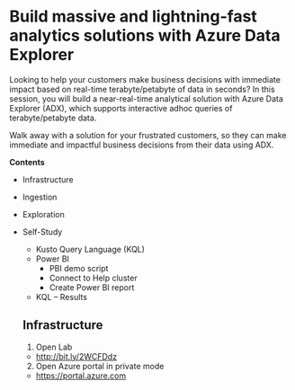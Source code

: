 #  Build massive and lightning-fast analytics solutions with Azure Data Explorer  
 
 Looking to help your customers make business decisions with immediate impact based on real-time terabyte/petabyte of data in seconds? In this session, you will build a near-real-time analytical solution with Azure Data Explorer (ADX), which supports interactive adhoc queries of terabyte/petabyte data.  
 
 Walk away with a solution for your frustrated customers, so they can make immediate and impactful business decisions from their data using ADX.  
 
**Contents**
 
 <!-- TOC -->

- Infrastructure  
- Ingestion  
- Exploration
- Self-Study  
  - Kusto Query Language (KQL)  
  - Power BI  
      - PBI demo script  
      - Connect to Help cluster  
      - Create Power BI report  
   - KQL – Results   
   
  <!-- TOC -->  
  
    ## Infrastructure  
   
    1.	Open Lab  
     -  http://bit.ly/2WCFDdz
      
    2. Open Azure portal in private mode  
     -	 https://portal.azure.com
      
  
  
   

   
   
